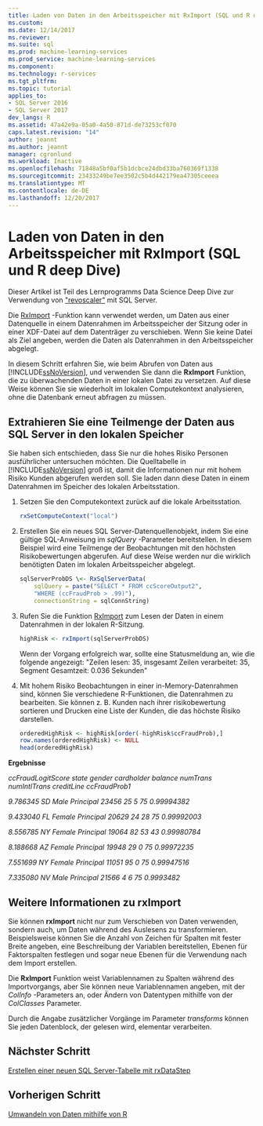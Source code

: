 ```yaml
---
title: Laden von Daten in den Arbeitsspeicher mit RxImport (SQL und R deep Dive) | Microsoft Docs
ms.custom: 
ms.date: 12/14/2017
ms.reviewer: 
ms.suite: sql
ms.prod: machine-learning-services
ms.prod_service: machine-learning-services
ms.component: 
ms.technology: r-services
ms.tgt_pltfrm: 
ms.topic: tutorial
applies_to:
- SQL Server 2016
- SQL Server 2017
dev_langs: R
ms.assetid: 47a42e9a-05a0-4a50-871d-de73253cf070
caps.latest.revision: "14"
author: jeannt
ms.author: jeannt
manager: cgronlund
ms.workload: Inactive
ms.openlocfilehash: 71848a5bf0af5b1dcbce24dbd33ba760369f1338
ms.sourcegitcommit: 23433249be7ee3502c5b4d442179ea47305ceeea
ms.translationtype: MT
ms.contentlocale: de-DE
ms.lasthandoff: 12/20/2017
---
```

# <a name="load-data-into-memory-using-rximport-sql-and-r-deep-dive"></a>Laden von Daten in den Arbeitsspeicher mit RxImport (SQL und R deep Dive)

Dieser Artikel ist Teil des Lernprogramms Data Science Deep Dive zur Verwendung von ["revoscaler"](https://docs.microsoft.com/machine-learning-server/r-reference/revoscaler/revoscaler) mit SQL Server.

Die [RxImport](https://docs.microsoft.com/machine-learning-server/r-reference/revoscaler/rximport) -Funktion kann verwendet werden, um Daten aus einer Datenquelle in einem Datenrahmen im Arbeitsspeicher der Sitzung oder in einer XDF-Datei auf dem Datenträger zu verschieben. Wenn Sie keine Datei als Ziel angeben, werden die Daten als Datenrahmen in den Arbeitsspeicher abgelegt.

In diesem Schritt erfahren Sie, wie beim Abrufen von Daten aus [!INCLUDE[ssNoVersion](../../includes/ssnoversion-md.md)], und verwenden Sie dann die **RxImport** Funktion, die zu überwachenden Daten in einer lokalen Datei zu versetzen. Auf diese Weise können Sie sie wiederholt im lokalen Computekontext analysieren, ohne die Datenbank erneut abfragen zu müssen.

## <a name="extract-a-subset-of-data-from-sql-server-to-local-memory"></a>Extrahieren Sie eine Teilmenge der Daten aus SQL Server in den lokalen Speicher

Sie haben sich entschieden, dass Sie nur die hohes Risiko Personen ausführlicher untersuchen möchten. Die Quelltabelle in [!INCLUDE[ssNoVersion](../../includes/ssnoversion-md.md)] groß ist, damit die Informationen nur mit hohem Risiko Kunden abgerufen werden soll. Sie laden dann diese Daten in einem Datenrahmen im Speicher des lokalen Arbeitsstation.

1. Setzen Sie den Computekontext zurück auf die lokale Arbeitsstation.

    ```R
    rxSetComputeContext("local")
    ```

2. Erstellen Sie ein neues SQL Server-Datenquellenobjekt, indem Sie eine gültige SQL­-Anweisung im *sqlQuery* -Parameter bereitstellen. In diesem Beispiel wird eine Teilmenge der Beobachtungen mit den höchsten Risikobewertungen abgerufen. Auf diese Weise werden nur die wirklich benötigten Daten im lokalen Arbeitsspeicher abgelegt.

    ```R
    sqlServerProbDS \<- RxSqlServerData(
        sqlQuery = paste("SELECT * FROM ccScoreOutput2",
        "WHERE (ccFraudProb > .99)"),
        connectionString = sqlConnString)
    ```

3. Rufen Sie die Funktion [RxImport](https://docs.microsoft.com/machine-learning-server/r-reference/revoscaler/rximport) zum Lesen der Daten in einem Datenrahmen in der lokalen R-Sitzung.

    ```R
    highRisk <- rxImport(sqlServerProbDS)
    ```

    Wenn der Vorgang erfolgreich war, sollte eine Statusmeldung an, wie die folgende angezeigt: "Zeilen lesen: 35, insgesamt Zeilen verarbeitet: 35, Segment Gesamtzeit: 0.036 Sekunden"

4. Mit hohem Risiko Beobachtungen in einer in-Memory-Datenrahmen sind, können Sie verschiedene R-Funktionen, die Datenrahmen zu bearbeiten. Sie können z. B. Kunden nach ihrer risikobewertung sortieren und Drucken eine Liste der Kunden, die das höchste Risiko darstellen.

    ```R
    orderedHighRisk <- highRisk[order(-highRisk$ccFraudProb),]
    row.names(orderedHighRisk) <- NULL
    head(orderedHighRisk)
    ```

**Ergebnisse**

*ccFraudLogitScore   state gender cardholder balance numTrans numIntlTrans creditLine ccFraudProb1*

*9.786345    SD   Male  Principal   23456       25            5 75   0.99994382*

*9.433040    FL Female  Principal   20629       24           28 75   0.99992003*

*8.556785    NY Female  Principal   19064       82           53 43   0.99980784*

*8.188668    AZ Female  Principal   19948       29            0 75   0.99972235*

*7.551699    NY Female  Principal   11051       95            0 75   0.99947516*

*7.335080    NV   Male  Principal   21566        4            6  75   0.9993482*

## <a name="more-about-rximport"></a>Weitere Informationen zu rxImport

Sie können **rxImport** nicht nur zum Verschieben von Daten verwenden, sondern auch, um Daten während des Auslesens zu transformieren. Beispielsweise können Sie die Anzahl von Zeichen für Spalten mit fester Breite angeben, eine Beschreibung der Variablen bereitstellen, Ebenen für Faktorspalten festlegen und sogar neue Ebenen für die Verwendung nach dem Import erstellen.

Die **RxImport** Funktion weist Variablennamen zu Spalten während des Importvorgangs, aber Sie können neue Variablennamen angeben, mit der *ColInfo* -Parameters an, oder Ändern von Datentypen mithilfe von der *ColClasses* Parameter.

Durch die Angabe zusätzlicher Vorgänge im Parameter *transforms* können Sie jeden Datenblock, der gelesen wird, elementar verarbeiten.

## <a name="next-step"></a>Nächster Schritt

[Erstellen einer neuen SQL Server-Tabelle mit rxDataStep](../../advanced-analytics/tutorials/deepdive-create-new-sql-server-table-using-rxdatastep.md)

## <a name="previous-step"></a>Vorherigen Schritt

[Umwandeln von Daten mithilfe von R](../../advanced-analytics/tutorials/deepdive-transform-data-using-r.md)

